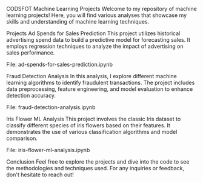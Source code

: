 CODSFOT Machine Learning Projects
Welcome to my repository of machine learning projects! Here, you will find various analyses that showcase my skills and understanding of machine learning techniques.

Projects
Ad Spends for Sales Prediction
This project utilizes historical advertising spend data to build a predictive model for forecasting sales. It employs regression techniques to analyze the impact of advertising on sales performance.

File: ad-spends-for-sales-prediction.ipynb

Fraud Detection Analysis
In this analysis, I explore different machine learning algorithms to identify fraudulent transactions. The project includes data preprocessing, feature engineering, and model evaluation to enhance detection accuracy.

File: fraud-detection-analysis.ipynb

Iris Flower ML Analysis
This project involves the classic Iris dataset to classify different species of iris flowers based on their features. It demonstrates the use of various classification algorithms and model comparison.

File: iris-flower-ml-analysis.ipynb

Conclusion
Feel free to explore the projects and dive into the code to see the methodologies and techniques used. For any inquiries or feedback, don't hesitate to reach out!
